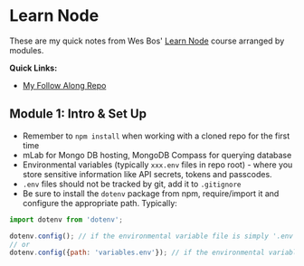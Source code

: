 # Learn Node 

These are my quick notes from Wes Bos' [Learn Node](https://learnnode.com/) course arranged by modules.

**Quick Links:**
* [My Follow Along Repo](https://github.com/akhilome/learn-node/)

## Module 1: Intro & Set Up

* Remember to `npm install` when working with a cloned repo for the first time
* mLab for Mongo DB hosting, MongoDB Compass for querying database
* Environmental variables (typically `xxx.env` files in repo root) - where you store sensitive information like API secrets, tokens and passcodes.
* `.env` files should not be tracked by git, add it to `.gitignore`
* Be sure to install the `dotenv` package from npm, require/import it and configure the appropriate path. Typically: 
```js
import dotenv from 'dotenv';

dotenv.config(); // if the environmental variable file is simply '.env'
// or 
dotenv.config({path: 'variables.env'}); // if the environmental variable file is 'variables.env'

```
